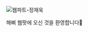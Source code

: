 ![웹파트-정재욱](https://user-images.githubusercontent.com/79238676/227775894-7d3e11e3-31d2-41fd-8493-c6e7090b569a.png)

해삐 웹팟에 오신 것을 환영합니다🌼
